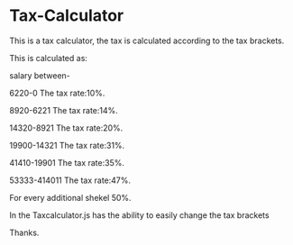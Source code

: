 # Tax-Calculator
This is a tax calculator, the tax is calculated according to the tax brackets.

This is calculated as:

salary between-

6220-0  The tax rate:10%.

8920-6221  The tax rate:14%.

14320-8921  The tax rate:20%.

19900-14321  The tax rate:31%.

41410-19901  The tax rate:35%.

53333-414011  The tax rate:47%.

For every additional shekel 50%.

In the Taxcalculator.js has the ability to easily change the tax brackets

Thanks.
